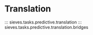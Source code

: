 # Translation

::: sieves.tasks.predictive.translation
::: sieves.tasks.predictive.translation.bridges